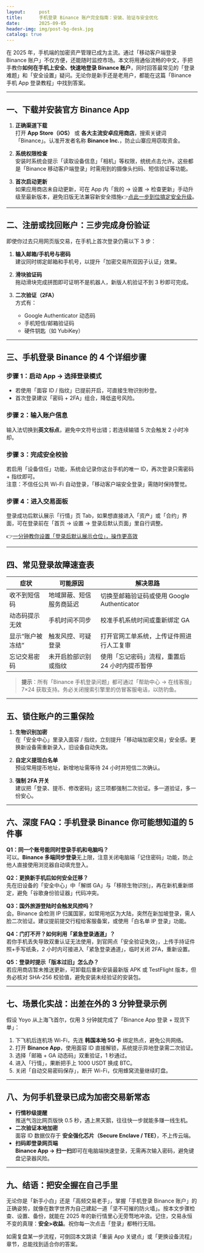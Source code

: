 ```yaml
---
layout:     post
title:      手机登录 Binance 账户完全指南：安装、验证与安全优化
date:       2025-09-05
header-img: img/post-bg-desk.jpg
catalog: true
---
```


在 2025 年，手机端的加密资产管理已成为主流。通过「移动客户端登录 Binance 账户」不仅方便，还能随时监控市场。本文将用通俗流畅的中文，手把手教你**如何在手机上安全、快速地登录 Binance 账户**，同时回答最常见的「登录难题」和「安全设置」疑问。无论你是新手还是老用户，都能在这篇「Binance 手机 App 登录教程」中找到答案。

---

## 一、下载并安装官方 Binance App

1. **正确渠道下载**  
   打开 **App Store（iOS）** 或 **各大主流安卓应用商店**，搜索关键词「Binance」。认准开发者名称 **Binance Inc.**，防止山寨应用窃取资金。

2. **系统权限检查**  
   安装时系统会提示「读取设备信息」「相机」等权限，统统点击允许。这些都是「Binance 移动客户端登录」时需用到的摄像头扫码、短信验证等功能。

3. **首次启动更新**  
   如果应用商店未自动更新，可在 App 内「我的 → 设置 → 检查更新」手动升级至最新版本，避免旧版无法兼容新安全措施👉[点此一步到位搞定安全升级](https://okxdog.com/)。

---

## 二、注册或找回账户：三步完成身份验证

即使你过去只用网页版交易，在手机上首次登录仍需以下 3 步：

1. **输入邮箱/手机号与密码**  
   建议同时绑定邮箱和手机号，以提升「加密交易所双因子认证」效果。

2. **滑块验证码**  
   拖动滑块完成拼图即可证明不是机器人，新版人机验证不到 3 秒即可完成。

3. **二次验证（2FA）**  
   方式有：  
   - Google Authenticator 动态码  
   - 手机短信/邮箱验证码  
   - 硬件钥匙（如 YubiKey）  

---

## 三、手机登录 Binance 的 4 个详细步骤

### 步骤 1：启动 App → 选择登录模式  
   - 若使用「面容 ID / 指纹」已提前开启，可直接生物识别秒登。  
   - 首次登录建议「密码 + 2FA」组合，降低盗号风险。

### 步骤 2：输入账户信息  
   输入法切换到**英文标点**，避免中文符号出错；若连续输错 5 次会触发 2 小时冷却。

### 步骤 3：完成安全校验  
   若启用「设备信任」功能，系统会记录你这台手机的唯一 ID，再次登录只需密码 + 指纹即可。  
   注意：不信任公共 Wi-Fi 自动登录，「移动客户端安全登录」需随时保持警觉。

### 步骤 4：进入交易面板  
   登录成功后默认展示「行情」页 Tab，如果想直接进入「资产」或「合约」界面，可在登录前在「首页 → 设置 → 登录后默认页面」里自行调整。

👉[一分钟教你设置「登录后默认展示仓位」，操作更高效](https://okxdog.com/)

---

## 四、常见登录故障速查表

| **症状** | **可能原因** | **解决思路** |
|---------|-------------|--------------|
| 收不到短信码 | 地域屏蔽、短信服务商延迟 | 切换至邮箱验证码或使用 Google Authenticator |
| 动态码提示无效 | 手机时间不同步 | 校准手机系统时间或重新绑定 GA |
| 显示“账户被冻结” | 触发风控、可疑登录 | 打开官网工单系统，上传证件照进行人工复审 |
| 忘记交易密码 | 未开启脸部识别或指纹 | 使用「忘记密码」流程，重置后 24 小时内提币暂停 |

> **提示**：所有「Binance 手机登录问题」都可通过「帮助中心 → 在线客服」7×24 获取支持。务必关闭搜索引擎里的仿冒客服电话，以防钓鱼。

---

## 五、锁住账户的三重保险

1. **生物识别加密**  
   在「安全中心」里录入面容 / 指纹，立刻提升「移动端加密交易」安全感。更换新设备需重新录入，旧设备自动失效。

2. **自定义提现白名单**  
   预设常用提币地址，新增地址需等待 24 小时并短信二次确认。

3. **强制 2FA 开关**  
   建议把「登录、提币、修改密码」这三项都强制二次验证。多一道验证，多一份安心。

---

## 六、深度 FAQ：手机登录 Binance 你可能想知道的 5 件事

**Q1：同一个账号能同时登录手机和电脑吗？**  
可以。**Binance 多端同步登录**无上限，注意关闭电脑端「记住密码」功能，防止他人直接使用浏览器自动填充登入。

**Q2：更换新手机后如何安全迁移？**  
先在旧设备的「安全中心」中「解绑 GA」与「移除生物识别」，再在新机重新绑定，避免「谷歌身份验证器」代码冲突。

**Q3：国外旅游登陆时会触发风控吗？**  
会。Binance 会检测 IP 归属国家，如常用地区为大陆，突然在新加坡登录，需人脸二次验证。建议提前提交行程给客服备案，或使用「白名单 IP 登录」功能。

**Q4：门打不开？如何利用「紧急登录通道」？**  
若你手机丢失导致双重认证无法使用，到官网点「安全验证失效」，上传手持证件照+手写纸条，2 小时内可接进入「紧急登录通道」，临时关闭 2FA，重新设置。

**Q5：登录时提示「版本过旧」怎么办？**  
若应用商店暂未推送更新，可卸载后重新安装最新版 APK 或 TestFlight 版本，但务必核对 SHA-256 校验值，避免安装未经验证的安装包。

---

## 七、场景化实战：出差在外的 3 分钟登录示例

假设 Yoyo 从上海飞首尔，仅用 3 分钟就完成了「Binance App 登录 + 现货下单」：

1. 下飞机后连机场 Wi-Fi，先连 **韩国本地 5G 卡** 绑定热点，避免公共网络。
2. 打开 **Binance App**，使用面容 ID 直接解锁，系统提示异地登录需二次验证。
3. 选择「邮箱 + GA 动态码」双重验证，1 秒通过。
4. 进入「行情」，果断把手上 1000 USDT 换成 BTC。
5. 关闭「自动交易密码保存」，断开 Wi-Fi，仅用蜂窝流量继续盯盘。

---

## 八、为何手机登录已成为加密交易新常态

- **行情秒级提醒**  
  推送气泡比网页版快 0.5 秒，遇上黑天鹅，往往快一步就能多赚一线生机。  
- **二次验证本地加密**  
  面容 ID 数据仅存于 **安全强化芯片（Secure Enclave / TEE）**，不上传云端。  
- **扫码即登录网页端**  
  **Binance App → 扫一扫**即可在电脑端快速登录，无需再次输入密码，避免键盘记录器风险。

---

## 九、结语：把安全握在自己手里

无论你是「新手小白」还是「高频交易老手」，掌握「手机登录 Binance 账户」的正确姿势，就像在数字世界为自己建起一道「坚不可摧的防火墙」。按本文步骤检查、设置、备份，就能在 2025 年的新行情里心无旁骛地冲浪。记住，交易永恒不变的真理：**安全>收益**。祝你每一次点击「登录」都畅行无阻。

如需复盘某一步流程，可倒回本文跳读「重装 App 关键点」或「更换设备流程」章节，总能找到适合你的答案。